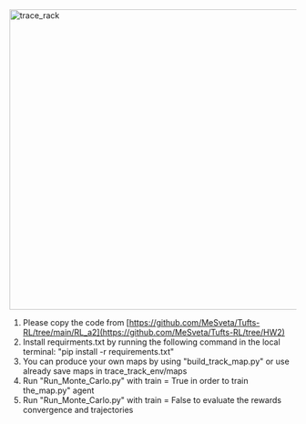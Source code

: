 <img width="527" alt="trace_rack" src="https://github.com/user-attachments/assets/d5259872-803f-4bf1-9e18-5f898c2dc3f7" />

1) Please copy the code from [https://github.com/MeSveta/Tufts-RL/tree/main/RL_a2](https://github.com/MeSveta/Tufts-RL/tree/HW2)
2) Install requirments.txt by running the following command in the local terminal: "pip install -r requirements.txt"
3) You can produce your own maps by using "build_track_map.py" or use already save maps in trace_track_env/maps  
4) Run "Run_Monte_Carlo.py"  with train = True in order to train the_map.py" agent
5) Run "Run_Monte_Carlo.py"  with train = False to evaluate the rewards convergence and trajectories


